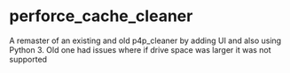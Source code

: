 # perforce_cache_cleaner
A remaster of an existing  and old p4p_cleaner by adding UI and also using Python 3. Old one had issues where if drive space was larger it was not supported
